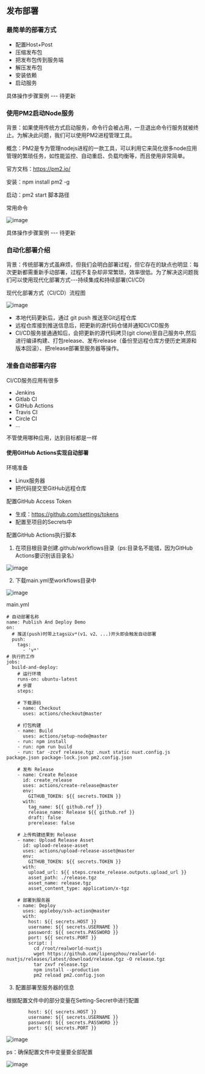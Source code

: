 ## 发布部署

### 最简单的部署方式

- 配置Host+Post
- 压缩发布包
- 把发布包传到服务端
- 解压发布包
- 安装依赖
- 启动服务

具体操作步骤案例
--- 待更新

### 使用PM2启动Node服务

背景：如果使用传统方式启动服务，命令行会被占用，一旦退出命令行服务就被终止。为解决此问题，我们可以使用PM2进程管理工具。

概念：PM2是专为管理nodejs进程的一款工具，可以利用它来简化很多node应用管理的繁琐任务，如性能监控、自动重启、负载均衡等，而且使用非常简单。

官方文档：https://pm2.io/

安装：npm install pm2 -g

启动：pm2 start 脚本路径

常用命令

![image](https://user-images.githubusercontent.com/37037802/137139867-9abd73b3-fa49-4602-b6bf-1e1da5753f18.png)

具体操作步骤案例
--- 待更新

### 自动化部署介绍

背景：传统部署方式虽麻烦，但我们会明白部署过程，但它存在的缺点也明显：每次更新都需重新手动部署，过程不复杂却非常繁琐，效率很低。为了解决这问题我们可以使用现代化部署方式---持续集成和持续部署(CI/CD)

现代化部署方式（CI/CD）流程图

![image](https://user-images.githubusercontent.com/37037802/137310042-ba1d858b-d23b-4840-9d7d-8e5bbcf30264.png)

- 本地代码更新后，通过 git push 推送至Git远程仓库
- 远程仓库接到推送信息后，把更新的源代码仓储并通知CI/CD服务
- CI/CD服务接通通知后，会把更新的源代码拷贝(git clone)至自己服务中,然后进行编译构建、打包release、发布release（备份至远程仓库方便历史溯源和版本回滚）、把release部署至服务器等操作。

### 准备自动部署内容

CI/CD服务应用有很多
- Jenkins
- Gitlab CI
- GitHub Actions
- Travis CI
- Circle CI
- ...

不管使用哪种应用，达到目标都是一样

#### 使用GitHub Actions实现自动部署

环境准备
- Linux服务器
- 把代码提交至GitHub远程仓库

配置GitHub Access Token
- 生成：https://github.com/settings/tokens
- 配置至项目的Secrets中

配置GitHub Actions执行脚本

1. 在项目根目录创建.github/workflows目录（ps:目录名不能错，因为GitHub Actions要识别该目录名）

![image](https://user-images.githubusercontent.com/37037802/137315800-4b12d89e-edc6-410f-b761-6554a8b73c25.png)

2. 下载main.yml至workflows目录中

![image](https://user-images.githubusercontent.com/37037802/137316589-61f66a65-9733-4602-bbfd-b85f2224e5cb.png)

main.yml
```
# 自动部署名称
name: Publish And Deploy Demo
on:
  # 推送(push)时带上tags以v*(v1、v2、...)开头即会触发自动部署
  push:
    tags:
      - 'v*'
# 执行的工作
jobs:
  build-and-deploy:
    # 运行环境 
    runs-on: ubuntu-latest
    # 步骤
    steps:

    # 下载源码
    - name: Checkout
      uses: actions/checkout@master

    # 打包构建
    - name: Build
      uses: actions/setup-node@master
    - run: npm install
    - run: npm run build
    - run: tar -zcvf release.tgz .nuxt static nuxt.config.js package.json package-lock.json pm2.config.json

    # 发布 Release
    - name: Create Release
      id: create_release
      uses: actions/create-release@master
      env:
        GITHUB_TOKEN: ${{ secrets.TOKEN }}
      with:
        tag_name: ${{ github.ref }}
        release_name: Release ${{ github.ref }}
        draft: false
        prerelease: false

    # 上传构建结果到 Release
    - name: Upload Release Asset
      id: upload-release-asset
      uses: actions/upload-release-asset@master
      env:
        GITHUB_TOKEN: ${{ secrets.TOKEN }}
      with:
        upload_url: ${{ steps.create_release.outputs.upload_url }}
        asset_path: ./release.tgz
        asset_name: release.tgz
        asset_content_type: application/x-tgz

    # 部署到服务器
    - name: Deploy
      uses: appleboy/ssh-action@master
      with:
        host: ${{ secrets.HOST }}
        username: ${{ secrets.USERNAME }}
        password: ${{ secrets.PASSWORD }}
        port: ${{ secrets.PORT }}
        script: |
          cd /root/realworld-nuxtjs
          wget https://github.com/lipengzhou/realworld-nuxtjs/releases/latest/download/release.tgz -O release.tgz
          tar zxvf release.tgz
          npm install --production
          pm2 reload pm2.config.json

```

3. 配置部署至服务器的信息

根据配置文件中的部分变量在Setting-Secret中进行配置
```
        host: ${{ secrets.HOST }}
        username: ${{ secrets.USERNAME }}
        password: ${{ secrets.PASSWORD }}
        port: ${{ secrets.PORT }}
```
![image](https://user-images.githubusercontent.com/37037802/137445460-6dadd674-43d1-4636-9d8a-c048db52abf7.png)

ps：确保配置文件中变量要全部配置

![image](https://user-images.githubusercontent.com/37037802/137444979-da9a511e-2ba7-455b-bc67-6e4dc5da7681.png)



